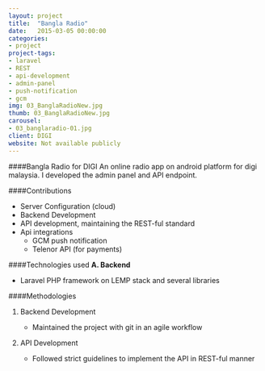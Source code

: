 ```yaml
---
layout: project
title:  "Bangla Radio"
date:   2015-03-05 00:00:00
categories:
- project
project-tags:
- laravel
- REST
- api-development
- admin-panel
- push-notification
- gcm
img: 03_BanglaRadioNew.jpg
thumb: 03_BanglaRadioNew.jpg
carousel:
- 03_banglaradio-01.jpg
client: DIGI
website: Not available publicly
---
```

####Bangla Radio for DIGI
An online radio app on android platform for digi malaysia. I developed the admin panel and API endpoint.

####Contributions
- Server Configuration (cloud)
- Backend Development
- API development, maintaining the REST-ful standard
- Api integrations
	- GCM push notification
	- Telenor API (for payments)

####Technologies used
**A. Backend**

   - Laravel PHP framework on LEMP stack and several libraries

####Methodologies

1. Backend Development

	- Maintained the project with git in an agile workflow
2. API Development

	- Followed strict guidelines to implement the API in REST-ful manner 